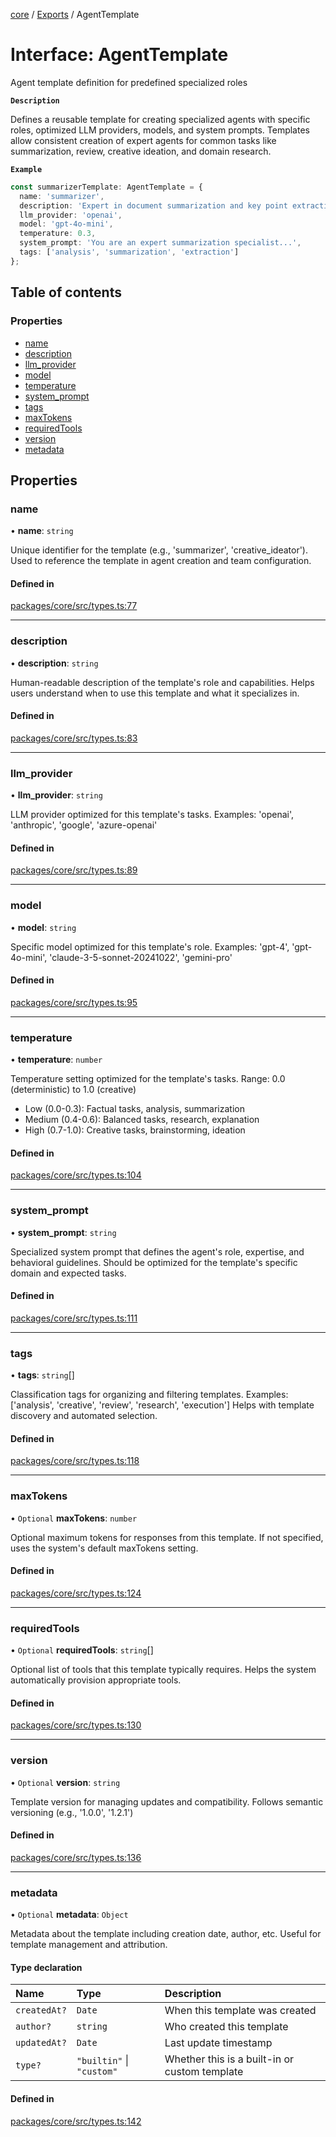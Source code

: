 <!-- 
 ⚠️  AUTO-GENERATED FILE - DO NOT EDIT MANUALLY
 This file is automatically generated by scripts/docs-generator.js
 To make changes, edit the source TypeScript files or update the generator script
-->

[core](../../) / [Exports](../modules) / AgentTemplate

# Interface: AgentTemplate

Agent template definition for predefined specialized roles

**`Description`**

Defines a reusable template for creating specialized agents with specific roles,
optimized LLM providers, models, and system prompts. Templates allow consistent
creation of expert agents for common tasks like summarization, review,
creative ideation, and domain research.

**`Example`**

```typescript
const summarizerTemplate: AgentTemplate = {
  name: 'summarizer',
  description: 'Expert in document summarization and key point extraction',
  llm_provider: 'openai',
  model: 'gpt-4o-mini',
  temperature: 0.3,
  system_prompt: 'You are an expert summarization specialist...',
  tags: ['analysis', 'summarization', 'extraction']
};
```

## Table of contents

### Properties

- [name](AgentTemplate#name)
- [description](AgentTemplate#description)
- [llm\_provider](AgentTemplate#llm_provider)
- [model](AgentTemplate#model)
- [temperature](AgentTemplate#temperature)
- [system\_prompt](AgentTemplate#system_prompt)
- [tags](AgentTemplate#tags)
- [maxTokens](AgentTemplate#maxtokens)
- [requiredTools](AgentTemplate#requiredtools)
- [version](AgentTemplate#version)
- [metadata](AgentTemplate#metadata)

## Properties

### name

• **name**: `string`

Unique identifier for the template (e.g., 'summarizer', 'creative_ideator').
Used to reference the template in agent creation and team configuration.

#### Defined in

[packages/core/src/types.ts:77](https://github.com/woojubb/robota/blob/a3ab9410e815223c52230ddc246f82f91b3bd0b7/packages/core/src/types.ts#L77)

___

### description

• **description**: `string`

Human-readable description of the template's role and capabilities.
Helps users understand when to use this template and what it specializes in.

#### Defined in

[packages/core/src/types.ts:83](https://github.com/woojubb/robota/blob/a3ab9410e815223c52230ddc246f82f91b3bd0b7/packages/core/src/types.ts#L83)

___

### llm\_provider

• **llm\_provider**: `string`

LLM provider optimized for this template's tasks.
Examples: 'openai', 'anthropic', 'google', 'azure-openai'

#### Defined in

[packages/core/src/types.ts:89](https://github.com/woojubb/robota/blob/a3ab9410e815223c52230ddc246f82f91b3bd0b7/packages/core/src/types.ts#L89)

___

### model

• **model**: `string`

Specific model optimized for this template's role.
Examples: 'gpt-4', 'gpt-4o-mini', 'claude-3-5-sonnet-20241022', 'gemini-pro'

#### Defined in

[packages/core/src/types.ts:95](https://github.com/woojubb/robota/blob/a3ab9410e815223c52230ddc246f82f91b3bd0b7/packages/core/src/types.ts#L95)

___

### temperature

• **temperature**: `number`

Temperature setting optimized for the template's tasks.
Range: 0.0 (deterministic) to 1.0 (creative)
- Low (0.0-0.3): Factual tasks, analysis, summarization
- Medium (0.4-0.6): Balanced tasks, research, explanation
- High (0.7-1.0): Creative tasks, brainstorming, ideation

#### Defined in

[packages/core/src/types.ts:104](https://github.com/woojubb/robota/blob/a3ab9410e815223c52230ddc246f82f91b3bd0b7/packages/core/src/types.ts#L104)

___

### system\_prompt

• **system\_prompt**: `string`

Specialized system prompt that defines the agent's role, expertise,
and behavioral guidelines. Should be optimized for the template's
specific domain and expected tasks.

#### Defined in

[packages/core/src/types.ts:111](https://github.com/woojubb/robota/blob/a3ab9410e815223c52230ddc246f82f91b3bd0b7/packages/core/src/types.ts#L111)

___

### tags

• **tags**: `string`[]

Classification tags for organizing and filtering templates.
Examples: ['analysis', 'creative', 'review', 'research', 'execution']
Helps with template discovery and automated selection.

#### Defined in

[packages/core/src/types.ts:118](https://github.com/woojubb/robota/blob/a3ab9410e815223c52230ddc246f82f91b3bd0b7/packages/core/src/types.ts#L118)

___

### maxTokens

• `Optional` **maxTokens**: `number`

Optional maximum tokens for responses from this template.
If not specified, uses the system's default maxTokens setting.

#### Defined in

[packages/core/src/types.ts:124](https://github.com/woojubb/robota/blob/a3ab9410e815223c52230ddc246f82f91b3bd0b7/packages/core/src/types.ts#L124)

___

### requiredTools

• `Optional` **requiredTools**: `string`[]

Optional list of tools that this template typically requires.
Helps the system automatically provision appropriate tools.

#### Defined in

[packages/core/src/types.ts:130](https://github.com/woojubb/robota/blob/a3ab9410e815223c52230ddc246f82f91b3bd0b7/packages/core/src/types.ts#L130)

___

### version

• `Optional` **version**: `string`

Template version for managing updates and compatibility.
Follows semantic versioning (e.g., '1.0.0', '1.2.1')

#### Defined in

[packages/core/src/types.ts:136](https://github.com/woojubb/robota/blob/a3ab9410e815223c52230ddc246f82f91b3bd0b7/packages/core/src/types.ts#L136)

___

### metadata

• `Optional` **metadata**: `Object`

Metadata about the template including creation date, author, etc.
Useful for template management and attribution.

#### Type declaration

| Name | Type | Description |
| :------ | :------ | :------ |
| `createdAt?` | `Date` | When this template was created |
| `author?` | `string` | Who created this template |
| `updatedAt?` | `Date` | Last update timestamp |
| `type?` | ``"builtin"`` \| ``"custom"`` | Whether this is a built-in or custom template |

#### Defined in

[packages/core/src/types.ts:142](https://github.com/woojubb/robota/blob/a3ab9410e815223c52230ddc246f82f91b3bd0b7/packages/core/src/types.ts#L142)

